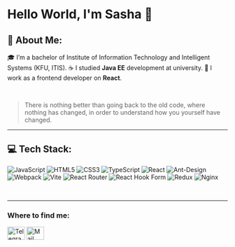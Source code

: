 # Hello World, I'm Sasha 👋

## 💫 About Me:

🎓 I’m a bachelor of Institute of Information Technology and Intelligent Systems (KFU, ITIS).
☕  I studied **Java EE** development at university.
💼 I work as a frontend developer on **React**. 

</br>

> There is nothing better than going back to the old code, where nothing has changed, in order to understand how you yourself have changed.

---

## 💻 Tech Stack:

![JavaScript](https://img.shields.io/badge/javascript-%23323330.svg?style=for-the-badge&logo=javascript&logoColor=%23F7DF1E)
![HTML5](https://img.shields.io/badge/html5-%23E34F26.svg?style=for-the-badge&logo=html5&logoColor=white) ![CSS3](https://img.shields.io/badge/css3-%231572B6.svg?style=for-the-badge&logo=css3&logoColor=white) ![TypeScript](https://img.shields.io/badge/typescript-%23007ACC.svg?style=for-the-badge&logo=typescript&logoColor=white) ![React](https://img.shields.io/badge/react-%2320232a.svg?style=for-the-badge&logo=react&logoColor=%2361DAFB) ![Ant-Design](https://img.shields.io/badge/-AntDesign-%230170FE?style=for-the-badge&logo=ant-design&logoColor=white)  ![Webpack](https://img.shields.io/badge/webpack-%238DD6F9.svg?style=for-the-badge&logo=webpack&logoColor=black) ![Vite](https://img.shields.io/badge/vite-%23646CFF.svg?style=for-the-badge&logo=vite&logoColor=white) ![React Router](https://img.shields.io/badge/React_Router-CA4245?style=for-the-badge&logo=react-router&logoColor=white) ![React Hook Form](https://img.shields.io/badge/React%20Hook%20Form-%23EC5990.svg?style=for-the-badge&logo=reacthookform&logoColor=white) ![Redux](https://img.shields.io/badge/redux-%23593d88.svg?style=for-the-badge&logo=redux&logoColor=white) ![Nginx](https://img.shields.io/badge/nginx-%23009639.svg?style=for-the-badge&logo=nginx&logoColor=white)


</br>

---

### Where to find me: 

[telegram]: https://t.me/arealsanya
[mail]: mailto:arealsanya@gmail.ru
[<img align="center" src="https://cdn.jsdelivr.net/npm/simple-icons@3.0.1/icons/telegram.svg" alt="Telegram" height="30" width="40" />][telegram]
[<img align="center" src="https://cdn.jsdelivr.net/npm/simple-icons@3.0.1/icons/mail-dot-ru.svg" alt="Mail" height="30" width="40" />][mail]




